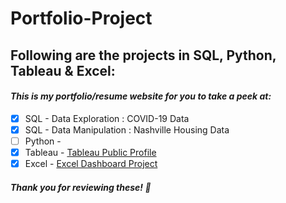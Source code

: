 # Portfolio-Project
## Following are the projects in SQL, Python, Tableau & Excel: <br />
#### *This is my portfolio/resume website for you to take a peek at:* <br />
- [x] SQL - Data Exploration : COVID-19 Data <br />
- [x] SQL - Data Manipulation : Nashville Housing Data <br />
- [ ] Python - <br />
- [x] Tableau - [Tableau Public Profile](https://public.tableau.com/app/profile/priyankajhatheanalyst) <br />
- [x] Excel - [Excel Dashboard Project](https://drive.google.com/file/d/1r-KBkXQ5DCdpSHeh6Coet-K0LtnjBnb1/view?usp=sharing) <br />
##### *Thank you for reviewing these!* 🎉
